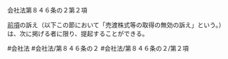 会社法第８４６条の２第２項

[前項](会社法＿＿＿＿第８４６条の２第１項)の訴え（以下この節において「売渡株式等の取得の無効の訴え」という。）は、次に掲げる者に限り、提起することができる。

#会社法
#会社法/第８４６条の２
#会社法/第８４６条の２/第２項
